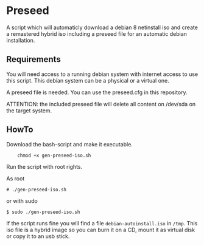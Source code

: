 # Preseed
A script which will automaticly download a debian 8 netinstall iso and create a remastered hybrid iso including a preseed file for an automatic debian installation.

## Requirements
You will need access to a running debian system with internet access to use this script. This debian system can be a physical or a virtual one.

A preseed file is needed. You can use the preseed.cfg in this repository.

ATTENTION: the included preseed file will delete all content on /dev/sda on the target system.

## HowTo

Download the bash-script and make it executable.

		chmod +x gen-preseed-iso.sh
	
Run the script with root rights.

As root

	# ./gen-preseed-iso.sh
	
or with sudo
	
	$ sudo ./gen-preseed-iso.sh

If the script runs fine you will find a file <code>debian-autoinstall.iso</code> in <code>/tmp</code>. This iso file is a hybrid image so you can burn it on a CD, mount it as virtual disk or copy it to an usb stick.

